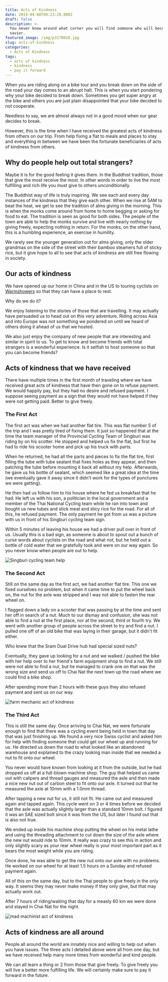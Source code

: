 ```yaml
---
title: Acts of Kindness
date: 2019-04-08T09:23:29.000Z
draft: false
description: >-
  You never know around what corner you will find someone who will become your
  savior.
featured_image: /img/p3170018.jpg
slug: acts-of-kindness
categories:
  - Acts of Kindness
tags:
  - acts of kindness
  - kindness
  - pay it forward
---
```

When you are riding along on a bike tour and you break down on the side of the road your day comes to an abrupt halt. This is when you start pondering why your bike decided to break down. Sometimes you get super angry at the bike and others you are just plain disappointed that your bike decided to not cooperate. 

Needless to say, we are almost always not in a good mood when our gear decides to break. 

However, this is the time when I have received the greatest acts of kindness from others on our trip. From help fixing a flat to meals and places to stay and everything in between we have been the fortunate beneficiaries of acts of kindness from others. 

## Why do people help out total strangers?

Maybe it is for the good feeling it gives them. In the Buddhist tradition, those that give the most receive the most. In other words in order to live the most fulfilling and rich life you must give to others unconditionally. 

The Buddhist way of life is truly inspiring. We see each and every day instances of the kindness that they give each other. When we rise at 5AM to beat the heat, we get to see the tradition of alms giving in the morning. This is when the monks come around from home to home begging or asking for food to eat. The tradition is seen as good for both sides. The people of the town are able to help the monks survive and live with nearly nothing by giving freely, expecting nothing in return. For the monks, on the other hand, this is a humbling experience, an exercise in humility. 

We rarely see the younger generation out for alms giving, only the older grandmas on the side of the street with their bamboo steamers full of sticky rice, but it give hope to all to see that acts of kindness are still free flowing in society.

## Our acts of kindness

We have opened up our home in China and in the US to touring cyclists on [Warmshowers](https://www.warmshowers.org) so that they can have a place to rest. 

Why do we do it? 

We enjoy listening to the stories of those that are travelling. It may actually have persuaded us to head out on this very adventure. Riding across Asia and into Europe was not something we pondered on until we heard of others doing it ahead of us that we hosted. 

We also just enjoy the company of new people that are interesting and similar in spirit to us. To get to know and become friends with total strangers is a wonderful experience. Is it selfish to host someone so that you can become friends?

## Acts of kindness that we have received

There have multiple times in the first month of traveling where we have received great acts of kindness that have then gone on to refuse payment. We would happily pay, but they had no desire and refused payment. I suppose seeing payment as a sign that they would not have helped if they were not getting paid. Better to give freely. 

### The First Act

The first act was when we had another flat tire. This was flat number 5 of the trip and I was pretty tired of fixing them. It just so happened that at the time the team manager of the Provincial Cycling Team of Singburi was riding by on his scotter. He stopped and helped us fix the flat, but first he had to ride his scooter home and pick up his truck with parts. 

When he returned, he had all the parts and pieces to fix the flat tire, first filling the tube with tube sealant that fixes holes as they appear, and then patching the tube before mounting it back all without my help. Afterwards, he gave us his bottle of sealant, which seemed like a great idea at the time (we eventually gave it away since it didn't work for the types of punctures we were getting). 

He then had us follow him to his house where he fed us breakfast that he had. He left us with his son, a politician in the local government and a member of the Thai National Cycling team while he ran into town and bought us new tubes and stick meat and sticy rice for the road. For all of this, he refused payment. The only payment he got from us was a picture with us in front of his Singburi cycling team sign. 

Within 5 minutes of leaving his house we had a driver pull over in front of us. Usually this is a bad sign, as someone is about to spout out a bunch of curse words about cyclists on the road and what not, but he held out a bottle of cold water that we gratefully took and were on our way again. So you never know when people are out to help.

![Singburi cycling team help](/img/p3160009.jpg)

### The Second Act

Still on the same day as the first act, we had another flat tire. This one we fixed ourselves no problem, but when it came time to put the wheel back on, the nut for the axle was stripped and I was not able to fasten the rear wheel on. 

I flagged down a lady on a scooter that was passing by at the time and sent her off in search of a nut. Much to our dismay and confusion, she was not able to find a nut at the first place, nor at the second, third or fourth try. We went with another group of people across the street to try and find a nut. I pulled one off of an old bike that was laying in their garage, but it didn't fit either. 

Who knew that the Sram Dual Drive hub had special sized nuts? 

Eventually, they gave up looking for a nut and we walked / pushed the bike with her help over to her friend's farm equipment shop to find a nut. We still were not able to find a nut, but he managed to crank one on that was the wrong size and send us off to Chai Nat the next town up the road where we could find a bike shop. 

After spending more than 2 hours with these guys they also refused payment and sent us on our way. 

![farm mechanic act of kindness](/img/p3160017.jpg)

### The Third Act

This is still the same day. Once arriving to Chai Nat, we were fortunate enough to find that there was a cycling event being held in town that day that was just finishing up. We found a very nice Swiss cyclist and asked him for help with finding someone that could get our wheel up and running for us. He directed us down the road to what looked like an abandoned warehouse and explained to the crazy looking man inside that we needed a nut to fit onto our wheel. 

You never would have known from looking at it from the outside, but he had dropped us off at a full-blown machine shop. The guy that helped us came out with calipers and thread gauges and measured the axle and then made a nice new nut out of carbon steel to fit onto our axle. It turned out that he measured the axle at 10mm with a 1.0mm thread. 

After tapping a new nut for us, it still not fit. He came out and measured again and tapped again. This cycle went on 3 or 4 times before we decided that the axle was actually slightly larger than a standard 10mm bolt. I figured it was an SAE sized bolt since it was from the US, but later I found out that is also not true. 

We ended up inside his machine shop putting the wheel on his metal lathe and using the threading attachment to cut down the size of the axle where the new nut would ride to 10mm. It really was crazy to see this in action and only slightly scary as your rear wheel really is your most important part as it bears the most weight while you are riding. 

Once done, he was able to get the new nut onto our axle with no problems. He worked on our wheel for at least 1.5 hours on a Sunday and refused payment again. 

All of this on the same day, but to the Thai people to give freely in the only way. It seems they may never make money if they only give, but that may actually work out. 

After 7 hours of riding/waiting that day for a measly 60 km we were done and stayed in Chai Nat for the night. 

![mad machinist act of kindness](/img/p3170018.jpg)

## Acts of kindness are all around

People all around the world are innately nice and willing to help out when you have issues. The three acts I detailed above were all from one day, but we have received help many more times from wonderful and kind people. 

We can all learn a thing or 2 from those that give freely. To give freely you will live a better more fulfilling life. We will certainly make sure to pay it forward in the future.

